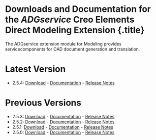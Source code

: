 # Downloads and Documentation for the _ADGservice_ Creo Elements Direct Modeling Extension {.title}

The ADGservice extension module for Modeling provides servicecomponents for CAD document generation and translation.

# Latest Version

* 2.5.4: [Download](https://github.com/cadm-inc/osdm-extensions/raw/master/downloads/ADGservice/ADGservice_x64_2.5.4.zip) -
         [Documentation](2.5/Home.md)  -
         [Release Notes](2.5/ReleaseNotes.md)

# Previous Versions

* 2.5.3: [Download](https://github.com/cadm-inc/osdm-extensions/raw/master/downloads/ADGservice/ADGservice_x64_2.5.3.zip) -
         [Documentation](2.5/Home.md)  -
         [Release Notes](2.5/ReleaseNotes.md)
* 2.5.2: [Download](https://github.com/cadm-inc/osdm-extensions/raw/master/downloads/ADGservice/ADGservice_x64_2.5.2.zip) -
         [Documentation](2.5/Home.md)  -
         [Release Notes](2.5/ReleaseNotes.md)
* 2.5.1: [Download](https://github.com/cadm-inc/osdm-extensions/raw/master/downloads/ADGservice/ADGservice_x64_2.5.1.zip) -
         [Documentation](2.5/Home.md)  -
         [Release Notes](2.5/ReleaseNotes.md)
* 2.5.0: [Download](https://github.com/cadm-inc/osdm-extensions/raw/master/downloads/ADGservice/ADGservice_x64_2.5.0.zip) -
         [Documentation](2.5/Home.md)  -
         [Release Notes](2.5/ReleaseNotes.md)